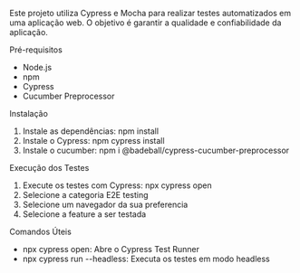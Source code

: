 Este projeto utiliza Cypress e Mocha para realizar testes automatizados em uma aplicação web. O objetivo é garantir a qualidade e confiabilidade da aplicação.

Pré-requisitos

- Node.js 
- npm 
- Cypress 
- Cucumber Preprocessor 

Instalação

1. Instale as dependências: npm install
2. Instale o Cypress: npm cypress install
3. Instale o cucumber: npm i @badeball/cypress-cucumber-preprocessor


Execução dos Testes

1. Execute os testes com Cypress: npx cypress open
2. Selecione a categoria E2E testing
3. Selecione um navegador da sua preferencia
4. Selecione a feature a ser testada

Comandos Úteis

- npx cypress open: Abre o Cypress Test Runner
- npx cypress run --headless: Executa os testes em modo headless

